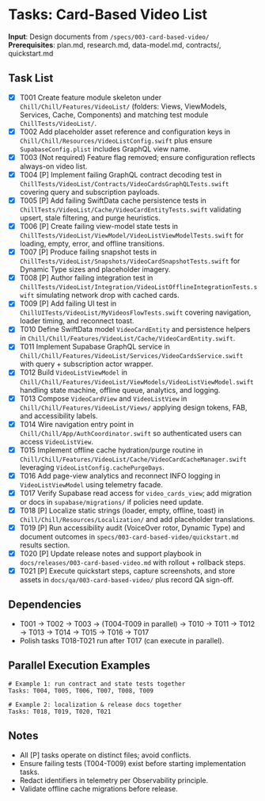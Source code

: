 # Tasks: Card-Based Video List

**Input**: Design documents from `/specs/003-card-based-video/`
**Prerequisites**: plan.md, research.md, data-model.md, contracts/, quickstart.md

## Task List

- [X] T001 Create feature module skeleton under `Chill/Chill/Features/VideoList/` (folders: Views, ViewModels, Services, Cache, Components) and matching test module `ChillTests/VideoList/`.
- [X] T002 Add placeholder asset reference and configuration keys in `Chill/Chill/Resources/VideoListConfig.swift` plus ensure `SupabaseConfig.plist` includes GraphQL view name.
- [X] T003 (Not required) Feature flag removed; ensure configuration reflects always-on video list.
- [X] T004 [P] Implement failing GraphQL contract decoding test in `ChillTests/VideoList/Contracts/VideoCardsGraphQLTests.swift` covering query and subscription payloads.
- [X] T005 [P] Add failing SwiftData cache persistence tests in `ChillTests/VideoList/Cache/VideoCardEntityTests.swift` validating upsert, stale filtering, and purge heuristics.
- [X] T006 [P] Create failing view-model state tests in `ChillTests/VideoList/ViewModel/VideoListViewModelTests.swift` for loading, empty, error, and offline transitions.
- [X] T007 [P] Produce failing snapshot tests in `ChillTests/VideoList/Snapshots/VideoCardSnapshotTests.swift` for Dynamic Type sizes and placeholder imagery.
- [X] T008 [P] Author failing integration test in `ChillTests/VideoList/Integration/VideoListOfflineIntegrationTests.swift` simulating network drop with cached cards.
- [X] T009 [P] Add failing UI test in `ChillUITests/VideoList/MyVideosFlowTests.swift` covering navigation, loader timing, and reconnect toast.
- [X] T010 Define SwiftData model `VideoCardEntity` and persistence helpers in `Chill/Chill/Features/VideoList/Cache/VideoCardEntity.swift`.
- [X] T011 Implement Supabase GraphQL service in `Chill/Chill/Features/VideoList/Services/VideoCardsService.swift` with query + subscription actor wrapper.
- [X] T012 Build `VideoListViewModel` in `Chill/Chill/Features/VideoList/ViewModels/VideoListViewModel.swift` handling state machine, offline queue, analytics, and logging.
- [X] T013 Compose `VideoCardView` and `VideoListView` in `Chill/Chill/Features/VideoList/Views/` applying design tokens, FAB, and accessibility labels.
- [X] T014 Wire navigation entry point in `Chill/Chill/App/AuthCoordinator.swift` so authenticated users can access `VideoListView`.
- [X] T015 Implement offline cache hydration/purge routine in `Chill/Chill/Features/VideoList/Cache/VideoCardCacheManager.swift` leveraging `VideoListConfig.cachePurgeDays`.
- [X] T016 Add page-view analytics and reconnect INFO logging in `VideoListViewModel` using telemetry facade.
- [X] T017 Verify Supabase read access for `video_cards_view`; add migration or docs in `supabase/migrations/` if policies need update.
- [X] T018 [P] Localize static strings (loader, empty, offline, toast) in `Chill/Chill/Resources/Localization/` and add placeholder translations.
- [X] T019 [P] Run accessibility audit (VoiceOver rotor, Dynamic Type) and document outcomes in `specs/003-card-based-video/quickstart.md` results section.
- [X] T020 [P] Update release notes and support playbook in `docs/releases/003-card-based-video.md` with rollout + rollback steps.
- [X] T021 [P] Execute quickstart steps, capture screenshots, and store assets in `docs/qa/003-card-based-video/` plus record QA sign-off.

## Dependencies
- T001 → T002 → T003 → (T004-T009 in parallel) → T010 → T011 → T012 → T013 → T014 → T015 → T016 → T017
- Polish tasks T018-T021 run after T017 (can execute in parallel).

## Parallel Execution Examples
```
# Example 1: run contract and state tests together
Tasks: T004, T005, T006, T007, T008, T009

# Example 2: localization & release docs together
Tasks: T018, T019, T020, T021
```

## Notes
- All [P] tasks operate on distinct files; avoid conflicts.
- Ensure failing tests (T004-T009) exist before starting implementation tasks.
- Redact identifiers in telemetry per Observability principle.
- Validate offline cache migrations before release.
